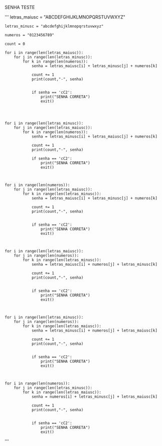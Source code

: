 SENHA TESTE

'''
    letras_maiusc = "ABCDEFGHIJKLMNOPQRSTUVWXYZ"

    letras_minusc = "abcdefghijklmnopqrstuvwxyz"

    numeros = "0123456789"

    count = 0

    for i in range(len(letras_maiusc)):
        for j in range(len(letras_minusc)):
            for k in range(len(numeros)):
                senha = letras_maiusc[i] + letras_minusc[j] + numeros[k]
                
                count += 1
                print(count,"-", senha)


                if senha == 'cC2':
                    print("SENHA CORRETA")
                    exit()



                
    for i in range(len(letras_minusc)):
        for j in range(len(letras_maiusc)):
            for k in range(len(numeros)):
                senha = letras_minusc[i] + letras_maiusc[j] + numeros[k]
                
                count += 1
                print(count,"-", senha)

                if senha == 'cC2':
                    print("SENHA CORRETA")
                    exit()


                
    for i in range(len(numeros)):
        for j in range(len(letras_maiusc)):
            for k in range(len(letras_minusc)):
                senha = letras_maiusc[i] + letras_minusc[j] + numeros[k]
                
                count += 1
                print(count,"-", senha)


                if senha == 'cC2':
                    print("SENHA CORRETA")
                    exit()
            
                

    for i in range(len(letras_maiusc)):
        for j in range(len(numeros)):
            for k in range(len(letras_minusc)):
                senha = letras_maiusc[i] + numeros[j] + letras_minusc[k]
                
                count += 1
                print(count,"-", senha)


                if senha == 'cC2':
                    print("SENHA CORRETA")
                    exit()
        
                
                
    for i in range(len(letras_minusc)):
        for j in range(len(numeros)):
            for k in range(len(letras_maiusc)):
                senha = letras_minusc[i] + numeros[j] + letras_maiusc[k]
                
                count += 1
                print(count,"-", senha)


                if senha == 'cC2':
                    print("SENHA CORRETA")
                    exit()



    for i in range(len(numeros)):
        for j in range(len(letras_minusc)):
            for k in range(len(letras_maiusc)):
                senha = numeros[i] + letras_minusc[j] + letras_maiusc[k]
                
                count += 1
                print(count,"-", senha)                       
                
                
                if senha == 'cC2':
                    print("SENHA CORRETA")
                    exit()
'''